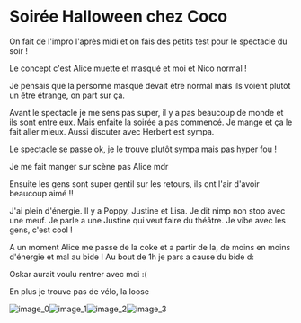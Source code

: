 # Soirée Halloween chez Coco 
On fait de l'impro l'après midi et on fais des petits test pour le spectacle du soir !

Le concept c'est Alice muette et masqué et moi et Nico normal !

Je pensais que la personne masqué devait être normal mais ils voient plutôt un être étrange, on part sur ça.

Avant le spectacle je me sens pas super, il y a pas beaucoup de monde et ils sont entre eux. Mais enfaite la soirée a pas commencé. Je mange et ça le fait aller mieux. Aussi discuter avec Herbert est sympa.

Le spectacle se passe ok, je le trouve plutôt sympa mais pas hyper fou !

Je me fait manger sur scène pas Alice mdr

Ensuite les gens sont super gentil sur les retours, ils ont l'air d'avoir beaucoup aimé !!

J'ai plein d'énergie. Il y a Poppy, Justine et Lisa. Je dit nimp non stop avec une meuf. Je parle a une Justine qui veut faire du théâtre. Je vibe avec les gens, c'est cool !

A un moment Alice me passe de la coke et a partir de la, de moins en moins d'énergie et mal au bide ! Au bout de 1h je pars a cause du bide d: 

Oskar aurait voulu rentrer avec moi :(

En plus je trouve pas de vélo, la loose 

![image_0](images/image_38.jpg)![image_1](images/image_39.jpg)![image_2](images/image_40.jpg)![image_3](images/image_41.jpg)